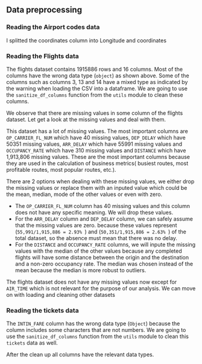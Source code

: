 ## Data preprocessing

### Reading the Airport codes data

I splitted the coordinates column into Longitude and coordinates



###  Reading the Flights data

The flights dataset contains 1915886 rows and 16 columns. Most of the columns have the wrong data type (`object`) as shown above. Some of the columns such as columns 3, 13 and 14 have a mixed type as indicated by the warning when loading the CSV into a dataframe. We are going to use the `sanitize_df_columns` function from the `utils` module to clean these columns.


We observe that there are missing  values in some column of the flights dataset. Let get a look at the missing values and deal with them.

This dataset  has a lot of missing values. The most important columns are `OP_CARRIER_FL_NUM` which have 40 missing values, `DEP_DELAY` which have 50351 missing values, `ARR_DELAY` which have 55991 missing values and `OCCUPANCY_RATE` which have 310 missing values and `DISTANCE` which have 1,913,806 missing values. These are the most important columns because they are used in the calculation of business metrics( busiest routes, most profitable routes, most popular routes, etc.).

There are 2 options when dealing with these missing values, we either drop the missing values or replace them with an inputed value which could be the mean, median, mode of the other values or even with zero.
- The `OP_CARRIER_FL_NUM` column has 40 missing values and this column does not have any specific meaning. We will drop these values.
- For the `ARR_DELAY` column and `DEP_DELAY` column, we can safely assume that the missing values are zero. because these values represent (`55,991/1,915,886 = 2.93% `) and (`50,351/1,915,886 = 2.63% `) 
of the total dataset, so the absence must mean that there was no delay.
- For the `DISTANCE` and `OCCUPANCY_RATE` columns, we will inpute the missing values with the median of the other values because any completed flights will have some distance between the origin and the destination and a non-zero occupancy rate. The median was chosen instead of the mean because the median is more robust to outliers.

The flights dataset does not have any missing values now except for `AIR_TIME` which is not relevant for the purpose of our analysis. We can move on with loading and cleaning other datasets

### Reading the tickets data

The `INTIN_FARE` column has the wrong data type (`Object`) because the column includes some characters that are not numbers. We are going to use the `sanitize_df_columns` function from the `utils` module to clean this `tickets` data as well.

After the clean up all columns have the relevant data types.